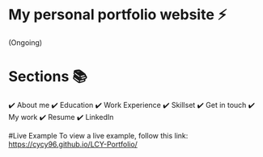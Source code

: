 # My personal portfolio website ⚡️
(Ongoing)

# Sections 📚
✔️ About me ✔️ Education ✔️ Work Experience ✔️ Skillset ✔️ Get in touch ✔️ My work ✔️ Resume ✔️ LinkedIn

#Live Example
To view a live example, follow this link: https://cycy96.github.io/LCY-Portfolio/
